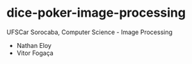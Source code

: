 # dice-poker-image-processing
UFSCar Sorocaba, Computer Science - Image Processing

- Nathan Eloy
- Vitor Fogaça
